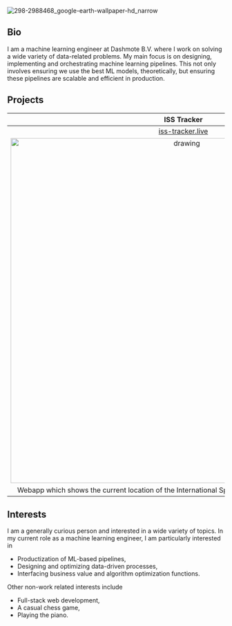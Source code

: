 ![298-2988468_google-earth-wallpaper-hd_narrow](https://user-images.githubusercontent.com/16143344/141005757-d0f962f8-086c-4ba1-a209-21e3e5d77745.jpg)

## Bio

I am a machine learning engineer at Dashmote B.V. where I work on solving a wide variety of data-related problems. My main focus is on designing, implementing and orchestrating machine learning pipelines. This not only involves ensuring we use the best ML models, theoretically, but ensuring these pipelines are scalable and efficient in production.

## Projects
 
| **ISS Tracker**        |  **The Data-Driven Developer**           |
|:-------------: | :-------------: | 
| [iss-tracker.live](https://iss-tracker.live)      |  [blog.alexberndt.com](https://blog.alexberndt.com) | 
| <img src="https://user-images.githubusercontent.com/16143344/141009232-75425215-51b5-4415-b90b-27af09efc7bd.jpg" alt="drawing" width="800"/> | <img src="https://user-images.githubusercontent.com/16143344/141009236-e39e1c15-c946-4534-b08f-6ee0e3bc5377.jpg" alt="drawing" width="800"/> |
| Webapp which shows the current location of the International Space Station and some other statistics.      | Blog about topics related, but not limited to, machine learning, AI and algorithms in general.   | 

## Interests

I am a generally curious person and interested in a wide variety of topics. In my current role as a machine learning engineer, I am particularly interested in
- Productization of ML-based pipelines,
- Designing and optimizing data-driven processes,
- Interfacing business value and algorithm optimization functions.

Other non-work related interests include
- Full-stack web development,
- A casual chess game,
- Playing the piano.
